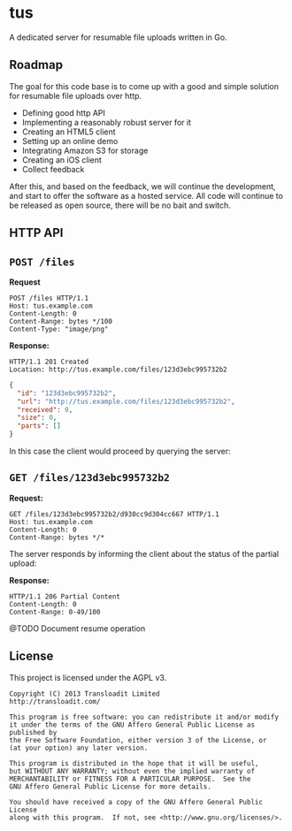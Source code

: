 # tus

A dedicated server for resumable file uploads written in Go.

## Roadmap

The goal for this code base is to come up with a good and simple solution for
resumable file uploads over http.

* Defining good http API
* Implementing a reasonably robust server for it
* Creating an HTML5 client
* Setting up an online demo
* Integrating Amazon S3 for storage
* Creating an iOS client
* Collect feedback

After this, and based on the feedback, we will continue the development, and
start to offer the software as a hosted service. All code will continue to be
released as open source, there will be no bait and switch.

## HTTP API

## `POST /files`

**Request**

```
POST /files HTTP/1.1
Host: tus.example.com
Content-Length: 0
Content-Range: bytes */100
Content-Type: "image/png"
```

**Response:**

```
HTTP/1.1 201 Created
Location: http://tus.example.com/files/123d3ebc995732b2
```
```json
{
  "id": "123d3ebc995732b2",
  "url": "http://tus.example.com/files/123d3ebc995732b2",
  "received": 0,
  "size": 0,
  "parts": []
}
```
In this case the client would proceed by querying the server:

## `GET /files/123d3ebc995732b2`

**Request:**
```
GET /files/123d3ebc995732b2/d930cc9d304cc667 HTTP/1.1
Host: tus.example.com
Content-Length: 0
Content-Range: bytes */*
```

The server responds by informing the client about the status of the partial
upload:

**Response:**
```
HTTP/1.1 206 Partial Content
Content-Length: 0
Content-Range: 0-49/100
```

@TODO Document resume operation

## License

This project is licensed under the AGPL v3.

```
Copyright (C) 2013 Transloadit Limited
http://transloadit.com/

This program is free software: you can redistribute it and/or modify
it under the terms of the GNU Affero General Public License as published by
the Free Software Foundation, either version 3 of the License, or
(at your option) any later version.

This program is distributed in the hope that it will be useful,
but WITHOUT ANY WARRANTY; without even the implied warranty of
MERCHANTABILITY or FITNESS FOR A PARTICULAR PURPOSE.  See the
GNU Affero General Public License for more details.

You should have received a copy of the GNU Affero General Public License
along with this program.  If not, see <http://www.gnu.org/licenses/>.
```
